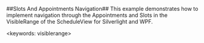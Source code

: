 ##Slots And Appointments Navigation##
This example demonstrates how to implement navigation through the Appointments and Slots in the VisibleRange of the ScheduleView for Silverlight and WPF.

<keywords: visiblerange>